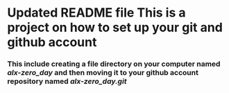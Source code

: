 # Updated README file This is a project on how to set up your git and github account
### This include creating a file directory on your computer named *alx-zero_day* and then moving it to your github account repository named *alx-zero_day.git* 

